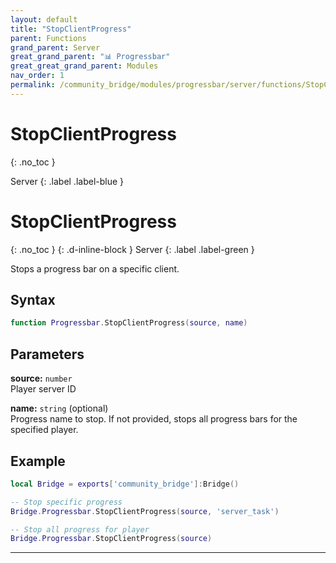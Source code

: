 ```yaml
---
layout: default
title: "StopClientProgress"
parent: Functions
grand_parent: Server
great_grand_parent: "📊 Progressbar"
great_great_grand_parent: Modules
nav_order: 1
permalink: /community_bridge/modules/progressbar/server/functions/StopClientProgress/
---
```


# StopClientProgress
{: .no_toc }

Server
{: .label .label-blue }

# StopClientProgress
{: .no_toc }
{: .d-inline-block }
Server
{: .label .label-green }

Stops a progress bar on a specific client.

## Syntax

```lua
function Progressbar.StopClientProgress(source, name)
```

## Parameters

**source:** `number`  
Player server ID

**name:** `string` (optional)  
Progress name to stop. If not provided, stops all progress bars for the specified player.

## Example

```lua
local Bridge = exports['community_bridge']:Bridge()

-- Stop specific progress
Bridge.Progressbar.StopClientProgress(source, 'server_task')

-- Stop all progress for player
Bridge.Progressbar.StopClientProgress(source)
```

---
